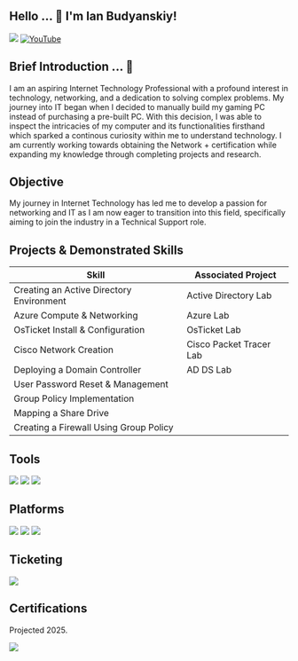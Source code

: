 ## Hello ... 🔎 I'm Ian Budyanskiy!
<a href="https://linkedin.com"><img src="https://img.shields.io/badge/-LinkedIn-0072b1?&style=for-the-badge&logo=linkedin&logoColor=white" /></a>
<a href="https://www.youtube.com/@IanskyBytes/videos">
  <img src="https://img.shields.io/badge/YouTube-FF0000?style=for-the-badge&logo=YouTube&logoColor=white" alt="YouTube" />
</a>

## Brief Introduction ... 👾

I am an aspiring Internet Technology Professional with a profound interest in technology, networking, and a dedication to solving complex problems. My journey into IT began when I decided to manually build my gaming PC instead of purchasing a pre-built PC. With this decision, I was able to inspect the intricacies of my computer and its functionalities firsthand which sparked a continous curiosity within me to understand technology. I am currently working towards obtaining the Network + certification while expanding my knowledge through completing projects and research.

## Objective 

My journey in Internet Technology has led me to develop a passion for networking and IT as I am now eager to transition into this field, specifically aiming to join the industry in a Technical Support role.

## Projects & Demonstrated Skills


| Skill                                         | Associated Project         |
|-----------------------------------------------|----------------------------|
| Creating an Active Directory Environment  | Active Directory Lab |
| Azure Compute & Networking| Azure Lab | 
| OsTicket Install & Configuration  | OsTicket Lab|
| Cisco Network Creation | Cisco Packet Tracer Lab|
| Deploying a Domain Controller | AD DS Lab|
| User Password Reset & Management |   |
| Group Policy Implementation |  |
| Mapping a Share Drive |   | 
| Creating a Firewall Using Group Policy |   |           
                               
## Tools 
<div>
  <img src="https://img.shields.io/badge/-Wireshark-1679A7?&style=for-the-badge&logo=Wireshark&logoColor=white" />
  <img src="https://img.shields.io/badge/-Cisco%20Packet%20Tracer-1BA0D7?&style=for-the-badge&logo=cisco&logoColor=white" />
  <img src="https://img.shields.io/badge/-Zeek-F60A86?&style=for-the-badge&logo=Zeek&logoColor=white" />


## Platforms
<div>
<img src="https://img.shields.io/badge/-Active_Directory-0052CC?&style=for-the-badge&logo=Active%20Directory&logoColor=white" />
<img src="https://img.shields.io/badge/-Nessus-677C90?&style=for-the-badge&logo=Tenable&logoColor=white" />
<img src="https://img.shields.io/badge/-Office_365-0177B5?&style=for-the-badge&logo=Microsoft%20Office&logoColor=white" />
  
## Ticketing 
</div>
<img src="https://img.shields.io/badge/-osTicket-3D85C6?&style=for-the-badge&logo=osTicket&logoColor=white" />

</div>

## Certifications
Projected 2025. 
<div>
<img src="https://img.shields.io/badge/-Network%2B-007ACC?&style=for-the-badge&logo=CompTIA&logoColor=white" />


</div>
